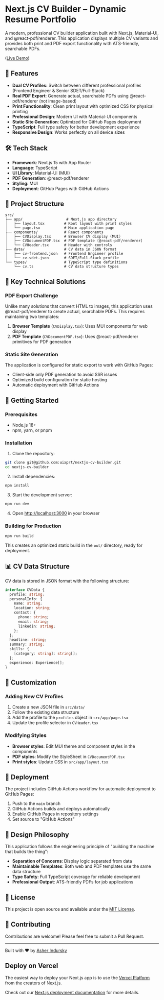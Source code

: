 # Next.js CV Builder – Dynamic Resume Portfolio

A modern, professional CV builder application built with Next.js, Material-UI, and @react-pdf/renderer. This application displays multiple CV variants and provides both print and PDF export functionality with ATS-friendly, searchable PDFs. 

([Live Demo](https://cvs.uixprt.com))

## 🚀 Features

- **Dual CV Profiles**: Switch between different professional profiles (Frontend Engineer & Senior SDET/Full-Stack)
- **Real PDF Export**: Generate actual, searchable PDFs using @react-pdf/renderer (not image-based)
- **Print Functionality**: Clean print layout with optimized CSS for physical printing
- **Professional Design**: Modern UI with Material-UI components
- **Static Site Generation**: Optimized for GitHub Pages deployment
- **TypeScript**: Full type safety for better development experience
- **Responsive Design**: Works perfectly on all device sizes

## 🛠️ Tech Stack

- **Framework**: Next.js 15 with App Router
- **Language**: TypeScript
- **UI Library**: Material-UI (MUI)
- **PDF Generation**: @react-pdf/renderer
- **Styling**: MUI
- **Deployment**: GitHub Pages with GitHub Actions

## 📁 Project Structure

```
src/
├── app/                    # Next.js app directory
│   ├── layout.tsx         # Root layout with print styles
│   └── page.tsx           # Main application page
├── components/            # React components
│   ├── CVDisplay.tsx      # Browser CV display (MUI)
│   ├── CVDocumentPDF.tsx  # PDF template (@react-pdf/renderer)
│   └── CVHeader.tsx       # Header with controls
├── data/                  # CV data in JSON format
│   ├── cv-frontend.json   # Frontend Engineer profile
│   └── cv-sdet.json       # SDET/Full-Stack profile
└── types/                 # TypeScript type definitions
    └── cv.ts              # CV data structure types
```

## 🎯 Key Technical Solutions

### PDF Export Challenge
Unlike many solutions that convert HTML to images, this application uses @react-pdf/renderer to create actual, searchable PDFs. This requires maintaining two templates:
1. **Browser Template** (`CVDisplay.tsx`): Uses MUI components for web display
2. **PDF Template** (`CVDocumentPDF.tsx`): Uses @react-pdf/renderer primitives for PDF generation

### Static Site Generation
The application is configured for static export to work with GitHub Pages:
- Client-side only PDF generation to avoid SSR issues
- Optimized build configuration for static hosting
- Automatic deployment with GitHub Actions

## 🚀 Getting Started

### Prerequisites
- Node.js 18+ 
- npm, yarn, or pnpm

### Installation

1. Clone the repository:
```bash
git clone git@github.com:uixprt/nextjs-cv-builder.git
cd nextjs-cv-builder
```

2. Install dependencies:
```bash
npm install
```

3. Start the development server:
```bash
npm run dev
```

4. Open [http://localhost:3000](http://localhost:3000) in your browser

### Building for Production

```bash
npm run build
```

This creates an optimized static build in the `out/` directory, ready for deployment.

## 📊 CV Data Structure

CV data is stored in JSON format with the following structure:

```typescript
interface CVData {
  profile: string;
  personalInfo: {
    name: string;
    location: string;
    contact: {
      phone: string;
      email: string;
      linkedin: string;
    };
  };
  headline: string;
  summary: string;
  skills: {
    [category: string]: string[];
  };
  experience: Experience[];
}
```

## 🔧 Customization

### Adding New CV Profiles

1. Create a new JSON file in `src/data/`
2. Follow the existing data structure
3. Add the profile to the `profiles` object in `src/app/page.tsx`
4. Update the profile selector in `CVHeader.tsx`

### Modifying Styles

- **Browser styles**: Edit MUI theme and component styles in the components
- **PDF styles**: Modify the StyleSheet in `CVDocumentPDF.tsx`
- **Print styles**: Update CSS in `src/app/layout.tsx`

## 🚀 Deployment

The project includes GitHub Actions workflow for automatic deployment to GitHub Pages:

1. Push to the `main` branch
2. GitHub Actions builds and deploys automatically
3. Enable GitHub Pages in repository settings
4. Set source to "GitHub Actions"

## 🎨 Design Philosophy

This application follows the engineering principle of "building the machine that builds the thing":
- **Separation of Concerns**: Display logic separated from data
- **Maintainable Templates**: Both web and PDF templates use the same data structure
- **Type Safety**: Full TypeScript coverage for reliable development
- **Professional Output**: ATS-friendly PDFs for job applications

## 📝 License

This project is open source and available under the [MIT License](LICENSE).

## 🤝 Contributing

Contributions are welcome! Please feel free to submit a Pull Request.

---

Built with ❤️ by [Asher Indursky](https://www.linkedin.com/in/asherindursky)

## Deploy on Vercel

The easiest way to deploy your Next.js app is to use the [Vercel Platform](https://vercel.com/new?utm_medium=default-template&filter=next.js&utm_source=create-next-app&utm_campaign=create-next-app-readme) from the creators of Next.js.

Check out our [Next.js deployment documentation](https://nextjs.org/docs/app/building-your-application/deploying) for more details.
